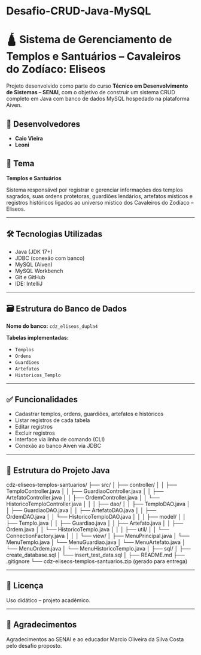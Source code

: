# Desafio-CRUD-Java-MySQL

# 🛕 Sistema de Gerenciamento de Templos e Santuários – Cavaleiros do Zodíaco: Eliseos

Projeto desenvolvido como parte do curso **Técnico em Desenvolvimento de Sistemas – SENAI**, com o objetivo de construir um sistema CRUD completo em Java com banco de dados MySQL hospedado na plataforma Aiven.

## 👥 Desenvolvedores
- **Caio Vieira**
- **Leoni**

## 📌 Tema
**Templos e Santuários**

Sistema responsável por registrar e gerenciar informações dos templos sagrados, suas ordens protetoras, guardiões lendários, artefatos místicos e registros históricos ligados ao universo místico dos Cavaleiros do Zodíaco – Eliseos.

---

## 🛠 Tecnologias Utilizadas
- Java (JDK 17+)
- JDBC (conexão com banco)
- MySQL (Aiven)
- MySQL Workbench
- Git e GitHub
- IDE: IntelliJ

---

## 🗃 Estrutura do Banco de Dados

**Nome do banco:** `cdz_eliseos_dupla4`

**Tabelas implementadas:**
- `Templos`
- `Ordens`
- `Guardioes`
- `Artefatos`
- `Historicos_Templo`

---

## ✅ Funcionalidades
- Cadastrar templos, ordens, guardiões, artefatos e históricos
- Listar registros de cada tabela
- Editar registros
- Excluir registros
- Interface via linha de comando (CLI)
- Conexão ao banco Aiven via JDBC

---

## 📂 Estrutura do Projeto Java

cdz-eliseos-templos-santuarios/
├── src/
│   ├── controller/
│   │   ├── TemploController.java
│   │   ├── GuardiaoController.java
│   │   ├── ArtefatoController.java
│   │   ├── OrdemController.java
│   │   └── HistoricoTemploController.java
│   │
│   ├── dao/
│   │   ├── TemploDAO.java
│   │   ├── GuardiaoDAO.java
│   │   ├── ArtefatoDAO.java
│   │   ├── OrdemDAO.java
│   │   └── HistoricoTemploDAO.java
│   │
│   ├── model/
│   │   ├── Templo.java
│   │   ├── Guardiao.java
│   │   ├── Artefato.java
│   │   ├── Ordem.java
│   │   └── HistoricoTemplo.java
│   │
│   ├── util/
│   │   └── ConnectionFactory.java
│   │
│   └── view/
│       ├── MenuPrincipal.java
│       └── MenuTemplo.java
│       └── MenuGuardiao.java
│       └── MenuArtefato.java
│       └── MenuOrdem.java
│       └── MenuHistoricoTemplo.java
│
├── sql/
│   ├── create_database.sql
│   └── insert_test_data.sql
│
├── README.md
├── .gitignore
└── cdz-eliseos-templos-santuarios.zip (gerado para entrega)


---

## 📄 Licença
Uso didático – projeto acadêmico.

---

## 🙏 Agradecimentos
Agradecimentos ao SENAI e ao educador Marcio Oliveira da Silva Costa pelo desafio proposto.

